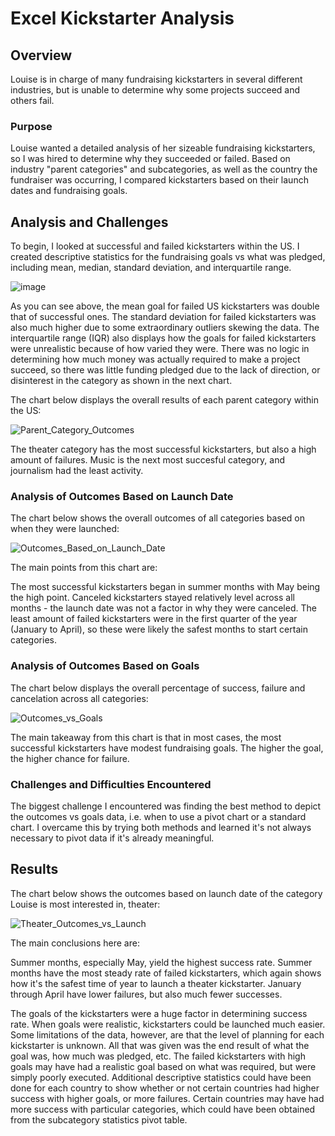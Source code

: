 # Excel Kickstarter Analysis

## Overview
Louise is in charge of many fundraising kickstarters in several different industries, but is unable to determine why some projects succeed and others fail.  

### Purpose
Louise wanted a detailed analysis of her sizeable fundraising kickstarters, so I was hired to determine why they succeeded or failed. Based on industry "parent categories" and subcategories, as well as the country the fundraiser was occurring, I compared kickstarters based on their launch dates and fundraising goals.

## Analysis and Challenges
To begin, I looked at successful and failed kickstarters within the US. I created descriptive statistics for the fundraising goals vs what was pledged, including mean, median, standard deviation, and interquartile range.  

![image](https://user-images.githubusercontent.com/92554586/140435177-ddc161c6-d9bd-40cb-abf0-15603eae3b1a.png)

As you can see above, the mean goal for failed US kickstarters was double that of successful ones. The standard deviation for failed kickstarters was also much higher due to some extraordinary outliers skewing the data. The interquartile range (IQR) also displays how the goals for failed kickstarters were unrealistic because of how varied they were. There was no logic in determining how much money was actually required to make a project succeed, so there was little funding pledged due to the lack of direction, or disinterest in the category as shown in the next chart.

The chart below displays the overall results of each parent category within the US:

![Parent_Category_Outcomes](https://user-images.githubusercontent.com/92554586/140440811-3d2aa32e-3a3f-4d8f-ab8c-9044d30d51bc.png)

The theater category has the most successful kickstarters, but also a high amount of failures. Music is the next most succesful category, and journalism had the least activity.

### Analysis of Outcomes Based on Launch Date

The chart below shows the overall outcomes of all categories based on when they were launched:

![Outcomes_Based_on_Launch_Date](https://user-images.githubusercontent.com/92554586/140441839-4af0936d-a2d0-4e98-a716-9683e959b226.png)

The main points from this chart are:

The most successful kickstarters began in summer months with May being the high point. Canceled kickstarters stayed relatively level across all months - the launch date was not a factor in why they were canceled. The least amount of failed kickstarters were in the first quarter of the year (January to April), so these were likely the safest months to start certain categories.

### Analysis of Outcomes Based on Goals

The chart below displays the overall percentage of success, failure and cancelation across all categories:

![Outcomes_vs_Goals](https://user-images.githubusercontent.com/92554586/140442686-07a0913d-53c5-434e-ac63-82e2711779fc.png)

The main takeaway from this chart is that in most cases, the most successful kickstarters have modest fundraising goals. The higher the goal, the higher chance for failure. 

### Challenges and Difficulties Encountered

The biggest challenge I encountered was finding the best method to depict the outcomes vs goals data, i.e. when to use a pivot chart or a standard chart. I overcame this by trying both methods and learned it's not always necessary to pivot data if it's already meaningful. 

## Results

The chart below shows the outcomes based on launch date of the category Louise is most interested in, theater:

![Theater_Outcomes_vs_Launch](https://user-images.githubusercontent.com/92554586/140443256-e367e0e8-24e6-4fa5-9dce-44b8df39fd27.png)

The main conclusions here are:

Summer months, especially May, yield the highest success rate. Summer months have the most steady rate of failed kickstarters, which again shows how it's the safest time of year to launch a theater kickstarter. January through April have lower failures, but also much fewer successes.

The goals of the kickstarters were a huge factor in determining success rate. When goals were realistic, kickstarters could be launched much easier. Some limitations of the data, however, are that the level of planning for each kickstarter is unknown. All that was given was the end result of what the goal was, how much was pledged, etc. The failed kickstarters with high goals may have had a realistic goal based on what was required, but were simply poorly executed. Additional descriptive statistics could have been done for each country to show whether or not certain countries had higher success with higher goals, or more failures. Certain countries may have had more success with particular categories, which could have been obtained from the subcategory statistics pivot table. 

